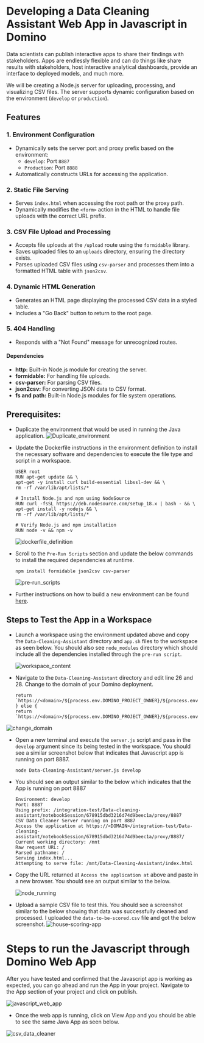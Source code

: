 # Developing a Data Cleaning Assistant Web App in Javascript in Domino

Data scientists can publish interactive apps to share their findings with stakeholders. Apps are endlessly flexible and can do things like share results with stakeholders, host interactive analytical dashboards, provide an interface to deployed models, and much more.

We will be creating a Node.js server for uploading, processing, and visualizing CSV files. The server supports dynamic configuration based on the environment (`develop` or `production`).

## Features

### 1. Environment Configuration
- Dynamically sets the server port and proxy prefix based on the environment:
    - `develop`: Port `8887`
    - `Production`: Port `8888`
- Automatically constructs URLs for accessing the application.

### 2. Static File Serving
- Serves `index.html` when accessing the root path or the proxy path.
- Dynamically modifies the `<form>` action in the HTML to handle file uploads with the correct URL prefix.

### 3. CSV File Upload and Processing
- Accepts file uploads at the `/upload` route using the `formidable` library.
- Saves uploaded files to an `uploads` directory, ensuring the directory exists.
- Parses uploaded CSV files using `csv-parser` and processes them into a formatted HTML table with `json2csv`.

### 4. Dynamic HTML Generation
- Generates an HTML page displaying the processed CSV data in a styled table.
- Includes a "Go Back" button to return to the root page.

### 5. 404 Handling
- Responds with a "Not Found" message for unrecognized routes.

#### Dependencies
- **http:** Built-in Node.js module for creating the server.
- **formidable:** For handling file uploads.
- **csv-parser:** For parsing CSV files.
- **json2csv:** For converting JSON data to CSV format.
- **fs and path:** Built-in Node.js modules for file system operations.

## Prerequisites:

- Duplicate the environment that would be used in running the Java application.
 ![Duplicate_environment](images/duplicate_environment.png)

- Update the Dockerfile instructions in the environment definition to install the necessary software and dependencies to execute the file type and script in a workspace.

    ````
    USER root
    RUN apt-get update && \
    apt-get -y install curl build-essential libssl-dev && \
    rm -rf /var/lib/apt/lists/*
    
    # Install Node.js and npm using NodeSource
    RUN curl -fsSL https://deb.nodesource.com/setup_18.x | bash - && \
    apt-get install -y nodejs && \
    rm -rf /var/lib/apt/lists/*
    
    # Verify Node.js and npm installation
    RUN node -v && npm -v
    ````
  ![dockerfile_definition](images/dockerfile_data_cleaner.png)
- Scroll to the `Pre-Run Scripts` section and update the below commands to install the required dependencies at runtime.
    ````
    npm install formidable json2csv csv-parser
    ````
  ![pre-run_scripts](images/pre-run-scripts.png)

- Further instructions on how to build a new environment can be found [here](https://docs.dominodatalab.com/en/5.11/user_guide/5dd2c1/edit-environment-definition/).

## Steps to Test the App in a Workspace

-  Launch a workspace using the environment updated above and copy the `Data-Cleaning-Assistant` directory and `app.sh` files to the workspace as seen below. You should also see `node_modules` directory which should include all the dependencies installed through the `pre-run script`.

   ![workspace_content](images/workspace_content.png)
  - Navigate to the `Data-Cleaning-Assistant` directory and edit line 26 and 28. Change <domain> to the domain of your Domino deployment.

      ```
      return `https://<domain>/${process.env.DOMINO_PROJECT_OWNER}/${process.env.DOMINO_PROJECT_NAME}/notebookSession/${process.env.DOMINO_RUN_ID}/proxy/${PORT}/`;
    } else {
      return `https://<domain>/${process.env.DOMINO_PROJECT_OWNER}/${process.env.DOMINO_PROJECT_NAME}/r/notebookSession/${process.env.DOMINO_RUN_ID}/`;
      ```
  ![change_domain](images/change-domain.png)  

- Open a new terminal and execute the `server.js` script and pass in the `develop` argument since its being tested in the workspace. You should see a similar screenshot below that indicates that Javascript app is running on port 8887.
  
    `node Data-Cleaning-Assistant/server.js develop`

- You should see an output similar to the below which indicates that the App is running on port 8887
  
  ````
  Environment: develop
  Port: 8887
  Using prefix: /integration-test/Data-cleaning-assistant/notebookSession/678915dbd3216d74d9beec1a/proxy/8887
  CSV Data Cleaner Server running on port 8887
  Access the application at https://<DOMAIN>/integration-test/Data-cleaning-assistant/notebookSession/678915dbd3216d74d9beec1a/proxy/8887/
  Current working directory: /mnt
  Raw request URL: /
  Parsed pathname: /
  Serving index.html...
  Attempting to serve file: /mnt/Data-Cleaning-Assistant/index.html
  ````
- Copy the URL returned at `Access the application at` above and paste in a new browser. You should see an output similar to the below.

  ![node_running](images/csv-data-cleaner.png)
 
- Upload a sample CSV file to test this. You should see a screenshot similar to the below showing that data was successfully cleaned and processed. I uploaded the `data-to-be-scored.csv` file and got the below screenshot.
  ![house-scoring-app](images/house-scoring.png)


# Steps to run the Javascript through Domino Web App

After you have tested and confirmed that the Javascript app is working as expected, you can go ahead and run the App in your project. Navigate to the App section of your project and click on publish.

![javascript_web_app](images/javascript_web-app.png)

- Once the web app is running, click on View App and you should be able to see the same Java App as seen below.

![csv_data_cleaner](images/csv-data-cleaner.png)